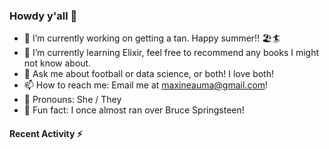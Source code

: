 ### Howdy y'all 👋

<!--
**maxsaystransrights/maxsaystransrights** is a ✨ _special_ ✨ repository because its `README.md` (this file) appears on your GitHub profile.
-->

- 🔭 I’m currently working on getting a tan. Happy summer!! 🏖️🏄
- 🌱 I’m currently learning Elixir, feel free to recommend any books I might not know about.
- 💬 Ask me about football or data science, or both! I love both! 
- 📫 How to reach me: Email me at [maxineauma@gmail.com](mailto:maxineauma@gmail.com)!
- 👩 Pronouns: She / They
- 🚗 Fun fact: I once almost ran over Bruce Springsteen!

#### Recent Activity ⚡
<!--START_SECTION:activity-->
